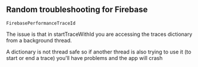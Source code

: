 ## Random troubleshooting for Firebase

`FirebasePerformanceTraceId`

The issue is that in startTraceWithId you are accessing the traces dictionary from a background thread. 

A dictionary is not thread safe so if another thread is also trying to use it (to start or end a trace) you'll have problems and the app will crash